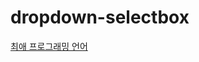# dropdown-selectbox
[최애 프로그래밍 언어](https://doridori-samsam.github.io/dropdown-selectbox/index.html)
